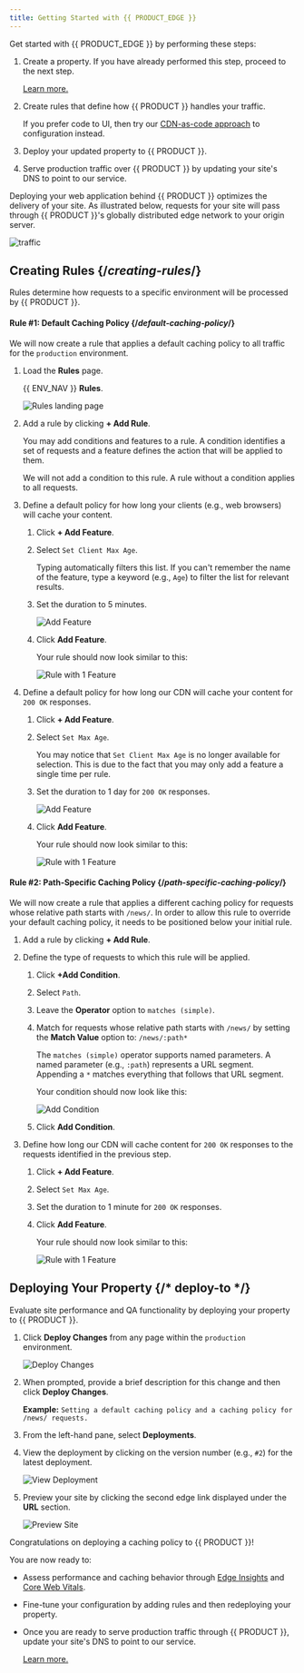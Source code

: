 ```yaml
---
title: Getting Started with {{ PRODUCT_EDGE }}
---
```


Get started with {{ PRODUCT_EDGE }} by performing these steps:

1.  Create a property. If you have already performed this step, proceed to the next step.

    [Learn more.](/guides/getting_started)

2.  Create rules that define how {{ PRODUCT }} handles your traffic.

    <Callout type="info">

      If you prefer code to UI, then try our [CDN-as-code approach](/guides/performance/cdn_as_code) to configuration instead. 

    </Callout>

3.  Deploy your updated property to {{ PRODUCT }}.

4.  Serve production traffic over {{ PRODUCT }} by updating your site's DNS to point to our service.

Deploying your web application behind {{ PRODUCT }} optimizes the delivery of your site. As illustrated below, requests for your site will pass through {{ PRODUCT }}'s globally distributed edge network to your origin server.

![traffic](/images/starter/traffic.png)

## Creating Rules {/*creating-rules*/}

Rules determine how requests to a specific environment will be processed by {{ PRODUCT }}. 

#### Rule #1: Default Caching Policy {/*default-caching-policy*/}

We will now create a rule that applies a default caching policy to all traffic for the `production` environment.

1.  Load the **Rules** page.

    {{ ENV_NAV }} **Rules**.

    ![Rules landing page](/images/v7/performance/rules-blank.png?width=450)

2.  Add a rule by clicking **+ Add Rule**.

    <Callout type="info">

      You may add conditions and features to a rule. A condition identifies a set of requests and a feature defines the action that will be applied to them.

      We will not add a condition to this rule. A rule without a condition applies to all requests. 

    </Callout>

3.  Define a default policy for how long your clients (e.g., web browsers) will cache your content.

    1.  Click **+ Add Feature**.

    2.  Select `Set Client Max Age`.

        <Callout type="tip">

          Typing automatically filters this list. If you can't remember the name of the feature, type a keyword (e.g., `Age`) to filter the list for relevant results.

        </Callout>

    3.  Set the duration to 5 minutes. 

        ![Add Feature](/images/v7/performance/rules-add-feature.png?width=450)

    4.  Click **Add Feature**.

        Your rule should now look similar to this:

        ![Rule with 1 Feature](/images/v7/performance/rules-rule-with-1-feature.png)

4.  Define a default policy for how long our CDN will cache your content for `200 OK` responses.

    1.  Click **+ Add Feature**.

    2.  Select `Set Max Age`.

        <Callout type="info">

          You may notice that `Set Client Max Age` is no longer available for selection. This is due to the fact that you may only add a feature a single time per rule.

        </Callout>

    3.  Set the duration to 1 day for `200 OK` responses.

        ![Add Feature](/images/v7/performance/rules-add-feature-2.png?width=450)

    4.  Click **Add Feature**.

        Your rule should now look similar to this:

        ![Rule with 1 Feature](/images/v7/performance/rules-rule-with-2-features.png)

#### Rule #2: Path-Specific Caching Policy {/*path-specific-caching-policy*/}

We will now create a rule that applies a different caching policy for requests whose relative path starts with `/news/`. In order to allow this rule to override your default caching policy, it needs to be positioned below your initial rule.

1.  Add a rule by clicking **+ Add Rule**.
2.  Define the type of requests to which this rule will be applied.

    1.  Click **+Add Condition**.
    2.  Select `Path`.
    3.  Leave the **Operator** option to `matches (simple)`.
    4.  Match for requests whose relative path starts with `/news/` by setting the **Match Value** option to: `/news/:path*`

        <Callout type="info">

          The `matches (simple)` operator supports named parameters. A named parameter (e.g., `:path`) represents a URL segment. Appending a `*` matches everything that follows that URL segment.

        </Callout>

        Your condition should now look like this:

        ![Add Condition](/images/v7/performance/rules-add-condition.png?width=450)

    5.  Click **Add Condition**.

3.  Define how long our CDN will cache content for `200 OK` responses to the requests identified in the previous step.

    1.  Click **+ Add Feature**.
    2.  Select `Set Max Age`.
    3.  Set the duration to 1 minute for `200 OK` responses.
    4.  Click **Add Feature**.

        Your rule should now look similar to this:

        ![Rule with 1 Feature](/images/v7/performance/rules-2-rules.png?width=450)

## Deploying Your Property {/* deploy-to */}

Evaluate site performance and QA functionality by deploying your property to {{ PRODUCT }}. 

1.  Click **Deploy Changes** from any page within the `production` environment.

    ![Deploy Changes](/images/v7/performance/rules-deploy-changes.png?width=450)

2.  When prompted, provide a brief description for this change and then click **Deploy Changes**.

    **Example:** `Setting a default caching policy and a caching policy for /news/ requests.`

3.  From the left-hand pane, select **Deployments**.

4.  View the deployment by clicking on the version number (e.g., `#2`) for the latest deployment. 

    ![View Deployment](/images/v7/performance/deployments-version-number.png?width=450)

5.  Preview your site by clicking the second edge link displayed under the **URL** section.

    ![Preview Site](/images/v7/performance/deployments-second-url.png?width=450)

Congratulations on deploying a caching policy to {{ PRODUCT }}! 

You are now ready to:

-   Assess performance and caching behavior through [Edge Insights](/guides/performance/observability/edge_insights)  and [Core Web Vitals](/guides/performance/observability/real_user_monitoring). 
-   Fine-tune your configuration by adding rules and then redeploying your property. 
-   Once you are ready to serve production traffic through {{ PRODUCT }}, update your site's DNS to point to our service.

    [Learn more.](/guides/basics/serving_traffic)